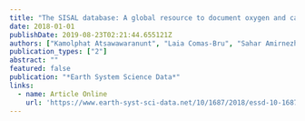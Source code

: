 ```yaml
---
title: "The SISAL database: A global resource to document oxygen and carbon isotope records from speleothems"
date: 2018-01-01
publishDate: 2019-08-23T02:21:44.655121Z
authors: ["Kamolphat Atsawawaranunt", "Laia Comas-Bru", "Sahar Amirnezhad Mozhdehi", "Michael Deininger", "Sandy P Harrison", "Andy Baker", "Meighan Boyd", "Nikita Kaushal", "Syed Masood Ahmad", "Yassine Ait Brahim", "Monica Arienzo", "Petra Bajo", "Kerstin Braun", "Yuval Burstyn", "Sakonvan Chawchai", "Wuhui Duan", "István Gábor Hatvani", "Jun Hu", "Zoltán Kern", "Inga Labuhn", "Matthew Lachniet", "Franziska A. Lechleitner", "Andrew Lorrey", "Carlos Pérez-Mejías", "Robyn Pickering", "Nick Scroxton", "SISAL Working Group Members"]
publication_types: ["2"]
abstract: ""
featured: false
publication: "*Earth System Science Data*"
links:
  - name: Article Online
    url: 'https://www.earth-syst-sci-data.net/10/1687/2018/essd-10-1687-2018.html'
---
```

